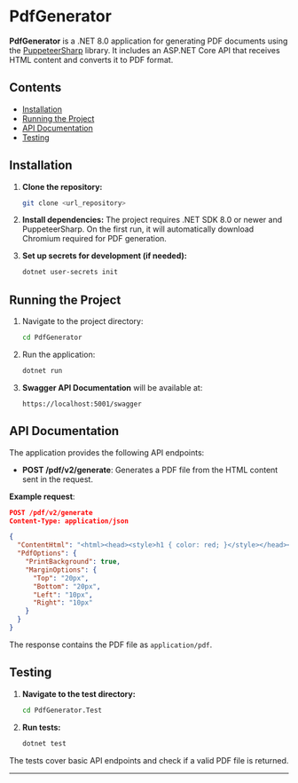 
# PdfGenerator

**PdfGenerator** is a .NET 8.0 application for generating PDF documents using the [PuppeteerSharp](https://github.com/hardkoded/puppeteer-sharp) library. It includes an ASP.NET Core API that receives HTML content and converts it to PDF format.

## Contents
- [Installation](#installation)
- [Running the Project](#running-the-project)
- [API Documentation](#api-documentation)
- [Testing](#testing)

## Installation

1. **Clone the repository:**
   ```bash
   git clone <url_repository>
   ```

2. **Install dependencies:**
   The project requires .NET SDK 8.0 or newer and PuppeteerSharp.
   On the first run, it will automatically download Chromium required for PDF generation.

3. **Set up secrets for development (if needed):**
   ```bash
   dotnet user-secrets init
   ```

## Running the Project

1. Navigate to the project directory:
   ```bash
   cd PdfGenerator
   ```

2. Run the application:
   ```bash
   dotnet run
   ```

3. **Swagger API Documentation** will be available at:
   ```
   https://localhost:5001/swagger
   ```

## API Documentation

The application provides the following API endpoints:

- **POST /pdf/v2/generate**: Generates a PDF file from the HTML content sent in the request.

**Example request**:
```json
POST /pdf/v2/generate
Content-Type: application/json

{
  "ContentHtml": "<html><head><style>h1 { color: red; }</style></head><body><h1>Hello, PDF!</h1></body></html>",
  "PdfOptions": {
    "PrintBackground": true,
    "MarginOptions": {
      "Top": "20px",
      "Bottom": "20px",
      "Left": "10px",
      "Right": "10px"
    }
  }
}
```

The response contains the PDF file as `application/pdf`.

## Testing

1. **Navigate to the test directory:**
   ```bash
   cd PdfGenerator.Test
   ```

2. **Run tests:**
   ```bash
   dotnet test
   ```

The tests cover basic API endpoints and check if a valid PDF file is returned.

---

